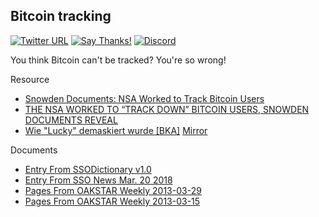 ## Bitcoin tracking

[![Twitter URL](https://img.shields.io/twitter/url/https/twitter.com/fold_left.svg?style=social&label=Follow%20%40CHEF-KOCH)](https://twitter.com/FZeven)
[![Say Thanks!](https://img.shields.io/badge/Say%20Thanks-!-1EAEDB.svg)](https://saythanks.io/to/CHEF-KOCH)
[![Discord](https://discordapp.com/api/guilds/418256415874875402/widget.png)](https://discord.me/CHEF-KOCH)

You think Bitcoin can't be tracked? You're so wrong!


Resource
* [Snowden Documents: NSA Worked to Track Bitcoin Users](http://truthinmedia.com/snowden-nsa-tracked-bitcoin-users/)
* [THE NSA WORKED TO “TRACK DOWN” BITCOIN USERS, SNOWDEN DOCUMENTS REVEAL](https://theintercept.com/2018/03/20/the-nsa-worked-to-track-down-bitcoin-users-snowden-documents-reveal/)
* [Wie "Lucky" demaskiert wurde [BKA]](https://www.golem.de/news/deutsche-darknet-groesse-wie-lucky-demaskiert-wurde-1811-137709.html) [Mirror](https://www.heise.de/newsticker/meldung/Betreiber-eines-Darknet-Forums-in-Karlsruhe-festgenommen-3740829.html)


Documents
* [Entry From SSODictionary v1.0](https://theintercept.com/document/2018/03/20/entry-from-ssodictionary-v1-0/)
* [Entry From SSO News Mar. 20 2018](https://theintercept.com/document/2018/03/20/entry-from-sso-news/)
* [Pages From OAKSTAR Weekly 2013-03-29](https://theintercept.com/document/2018/03/20/pages-from-oakstar-weekly-2013-03-29/)
* [Pages From OAKSTAR Weekly 2013-03-15](https://theintercept.com/document/2018/03/20/pages-from-oakstar-weekly-2013-03-15/)
